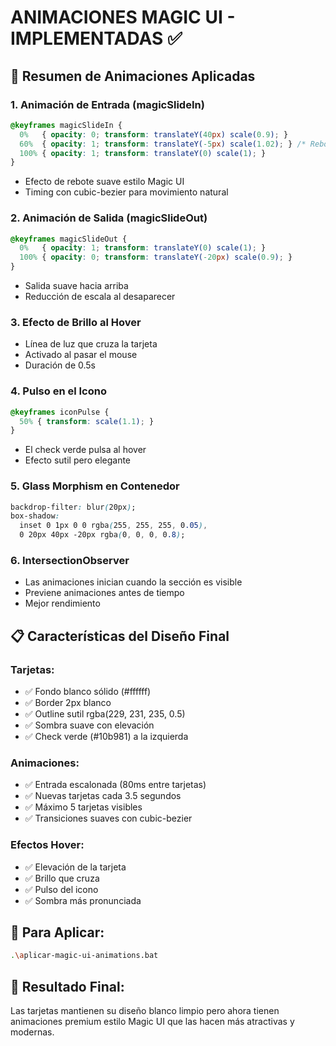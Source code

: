 # ANIMACIONES MAGIC UI - IMPLEMENTADAS ✅

## 🎯 **Resumen de Animaciones Aplicadas**

### 1. **Animación de Entrada (magicSlideIn)**
```css
@keyframes magicSlideIn {
  0%   { opacity: 0; transform: translateY(40px) scale(0.9); }
  60%  { opacity: 1; transform: translateY(-5px) scale(1.02); } /* Rebote */
  100% { opacity: 1; transform: translateY(0) scale(1); }
}
```
- Efecto de rebote suave estilo Magic UI
- Timing con cubic-bezier para movimiento natural

### 2. **Animación de Salida (magicSlideOut)**
```css
@keyframes magicSlideOut {
  0%   { opacity: 1; transform: translateY(0) scale(1); }
  100% { opacity: 0; transform: translateY(-20px) scale(0.9); }
}
```
- Salida suave hacia arriba
- Reducción de escala al desaparecer

### 3. **Efecto de Brillo al Hover**
- Línea de luz que cruza la tarjeta
- Activado al pasar el mouse
- Duración de 0.5s

### 4. **Pulso en el Icono**
```css
@keyframes iconPulse {
  50% { transform: scale(1.1); }
}
```
- El check verde pulsa al hover
- Efecto sutil pero elegante

### 5. **Glass Morphism en Contenedor**
```css
backdrop-filter: blur(20px);
box-shadow: 
  inset 0 1px 0 0 rgba(255, 255, 255, 0.05),
  0 20px 40px -20px rgba(0, 0, 0, 0.8);
```

### 6. **IntersectionObserver**
- Las animaciones inician cuando la sección es visible
- Previene animaciones antes de tiempo
- Mejor rendimiento

## 📋 **Características del Diseño Final**

### Tarjetas:
- ✅ Fondo blanco sólido (#ffffff)
- ✅ Border 2px blanco
- ✅ Outline sutil rgba(229, 231, 235, 0.5)
- ✅ Sombra suave con elevación
- ✅ Check verde (#10b981) a la izquierda

### Animaciones:
- ✅ Entrada escalonada (80ms entre tarjetas)
- ✅ Nuevas tarjetas cada 3.5 segundos
- ✅ Máximo 5 tarjetas visibles
- ✅ Transiciones suaves con cubic-bezier

### Efectos Hover:
- ✅ Elevación de la tarjeta
- ✅ Brillo que cruza
- ✅ Pulso del icono
- ✅ Sombra más pronunciada

## 🚀 **Para Aplicar:**
```bash
.\aplicar-magic-ui-animations.bat
```

## 🎨 **Resultado Final:**
Las tarjetas mantienen su diseño blanco limpio pero ahora tienen animaciones premium estilo Magic UI que las hacen más atractivas y modernas.
